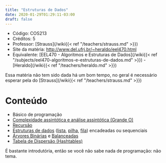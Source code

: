 ```yaml
---
title: "Estruturas de Dados"
date: 2020-01-29T01:29:11-03:00
draft: false
---
```


- Código: COS213
- Créditos: 5
- Professor: [Strauss](/wiki{{< ref "/teachers/strauss.md" >}})
- Site da matéria: http://www.del.ufrj.br/~heraldo/eel470.html
- Equivalente: [EEL470 - Algoritmos e Estruturas de Dados](/wiki{{< ref "/subjects/eel470-algoritmos-e-estruturas-de-dados.md" >}}) - [Heraldo](/wiki{{< ref "/teachers/heraldo.md" >}})

Essa matéria não tem sido dada há um bom tempo, no geral é necessário esperar pela do [Strauss](/wiki{{< ref "/teachers/strauss.md" >}})

# Conteúdo

- Básico de programação
- [Complexidade assintótica e análise assintótica (Grande O)](https://pt.wikipedia.org/wiki/Grande-O)
- [Recursão](https://pt.wikipedia.org/wiki/Recursividade#Recurs%C3%A3o_em_ci%C3%AAncia_da_computa%C3%A7%C3%A3o)
- [Estruturas de dados](https://pt.wikipedia.org/wiki/Estrutura_de_dados) ([lista](https://pt.wikipedia.org/wiki/Lista), [pilha](https://pt.wikipedia.org/wiki/Pilha_(inform%C3%A1tica)), [fila](https://pt.wikipedia.org/wiki/FIFO)) encadeadas ou sequenciais
- [Árvores Binárias](https://pt.wikipedia.org/wiki/%C3%81rvore_bin%C3%A1ria) e [Balanceadas](https://pt.wikipedia.org/wiki/%C3%81rvore_bin%C3%A1ria_de_busca_balanceada)
- [Tabela de Dispersão (Hashtables)](https://pt.wikipedia.org/wiki/Tabela_de_dispers%C3%A3o)

É bastante introdutória, então se você não sabe nada de programação: não tema.
